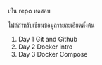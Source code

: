 เป็น repo ทดสอบ


ไฟล์สำหรับเขียนข้อมูลรายละเอียดตั้งต้น

1. Day 1 Git and Github
2. Day 2 Docker intro
3. Day 3 Docker Compose
